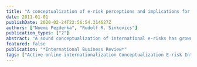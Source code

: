 ```yaml
---
title: "A conceptualization of e-risk perceptions and implications for small firm active online internationalization"
date: 2011-01-01
publishDate: 2020-02-24T22:56:54.314627Z
authors: ["Noemi Pezderka", "Rudolf R. Sinkovics"]
publication_types: ["2"]
abstract: "A sound conceptualization of international e-risks has grown in demand, because of the increasing penetration of the Internet, and specifically the enabling-facility of the Internet technology for small firms. Yet, to date, there has been no study explicitly attempting to build an international business risk framework for the online environment, nor to explain online internationalization decisions. The purpose of the present paper is threefold, (1) to combine and complement the existing traditional international risk constructs and the emerging views on e-business risks into a comprehensive and unified international risk framework for the online context; (2) to develop propositions regarding SMEs' active online internationalization decisions by drawing on Dunning's OLI framework; and (3) to explore the online-offline risk trade-off inherent in online internationalization decisions by integrating the e-risk framework into the eclectic paradigm."
featured: false
publication: "*International Business Review*"
tags: ["Active online internationalization Conceptualization E-risk International business Online Risk SME"]
---
```


